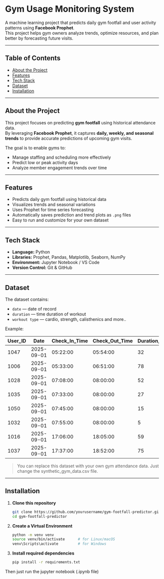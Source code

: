 #  Gym Usage Monitoring System

A machine learning project that predicts daily gym footfall and user activity patterns using **Facebook Prophet**.  
This project helps gym owners analyze trends, optimize resources, and plan better by forecasting future visits.

---

##  Table of Contents
- [About the Project](#about-the-project)
- [Features](#features)
- [Tech Stack](#tech-stack)
- [Dataset](#dataset)
- [Installation](#installation)

---

##  About the Project

This project focuses on predicting **gym footfall** using historical attendance data.  
By leveraging **Facebook Prophet**, it captures **daily, weekly, and seasonal trends** to provide accurate predictions of upcoming gym visits.

The goal is to enable gyms to:
- Manage staffing and scheduling more effectively  
- Predict low or peak activity days  
- Analyze member engagement trends over time  

---

##  Features

-  Predicts daily gym footfall using historical data  
-  Visualizes trends and seasonal variations  
-  Uses Prophet for time series forecasting  
-  Automatically saves prediction and trend plots as `.png` files  
-  Easy to run and customize for your own dataset  

---

##  Tech Stack

- **Language:** Python  
- **Libraries:** Prophet, Pandas, Matplotlib, Seaborn, NumPy  
- **Environment:** Jupyter Notebook / VS Code  
- **Version Control:** Git & GitHub  

---

##  Dataset

The dataset contains:
- `date` — date of record  
- `duration` — time duration of workout  
- `workout type` — cardio, strength, calisthenics
and more..  

Example:

| User_ID | Date       | Check_In_Time | Check_Out_Time | Duration_Minutes | Day_of_Week | Workout_Type |
|----------|------------|----------------|----------------|------------------|--------------|---------------|
| 1047     | 2025-09-01 | 05:22:00       | 05:54:00       | 32               | Monday       | Cardio        |
| 1006     | 2025-09-01 | 05:33:00       | 06:51:00       | 78               | Monday       | Cardio        |
| 1028     | 2025-09-01 | 07:08:00       | 08:00:00       | 52               | Monday       | Strength      |
| 1035     | 2025-09-01 | 07:33:00       | 08:00:00       | 27               | Monday       | Strength      |
| 1050     | 2025-09-01 | 07:45:00       | 08:00:00       | 15               | Monday       | Strength      |
| 1032     | 2025-09-01 | 07:55:00       | 08:00:00       | 5                | Monday       | Cardio        |
| 1016     | 2025-09-01 | 17:06:00       | 18:05:00       | 59               | Monday       | Cardio        |
| 1037     | 2025-09-01 | 17:37:00       | 18:52:00       | 75               | Monday       | Cardio        |


> You can replace this dataset with your own gym attendance data. Just change the synthetic_gym_data.csv file.

---

##  Installation

1. **Clone this repository**
   ```bash
   git clone https://github.com/yourusername/gym-footfall-predictor.git
   cd gym-footfall-predictor
2. **Create a Virtual Environment**
   ```bash
   python -m venv venv
   source venv/bin/activate      # for Linux/macOS
   venv\Scripts\activate         # for Windows
3. **Install required dependencies**
   ```bash
   pip install -r requirements.txt

Then just run the jupyter notebook (.ipynb file)
